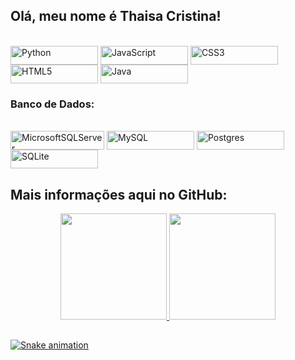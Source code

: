 ## Olá, meu nome é Thaisa Cristina!

<div> 
<div style="display: inline_block"><br>
<img align="center" alt="Python" height="30" width="140" src="https://img.shields.io/badge/python-3670A0?style=for-the-badge&logo=python&logoColor=ffdd54">
<img align="center" alt="JavaScript" height="30" width="140" src="https://img.shields.io/badge/javascript-%23323330.svg?style=for-the-badge&logo=javascript&logoColor=%23F7DF1E">
<img align="center" alt="CSS3" height="30" width="140" src="https://img.shields.io/badge/css3-%231572B6.svg?style=for-the-badge&logo=css3&logoColor=white">
<img align="center" alt="HTML5" height="30" width="140" src="https://img.shields.io/badge/html5-%23E34F26.svg?style=for-the-badge&logo=html5&logoColor=white">
<img align="center" alt="Java" height="30" width="140" src="https://img.shields.io/badge/java-%23ED8B00.svg?style=for-the-badge&logo=java&logoColor=white">
</div>


### Banco de Dados:
<div> <div style="display: inline_block"><br>
<img align="center" alt="MicrosoftSQLServer" height="30" width="150" src="https://img.shields.io/badge/Microsoft%20SQL%20Sever-CC2927?style=for-the-badge&logo=microsoft%20sql%20server&logoColor=white">
<img align="center" alt="MySQL" height="30" width="140" src="https://img.shields.io/badge/mysql-%2300f.svg?style=for-the-badge&logo=mysql&logoColor=white">
<img align="center" alt="Postgres" height="30" width="140" src="https://img.shields.io/badge/postgres-%23316192.svg?style=for-the-badge&logo=postgresql&logoColor=white">
<img align="center" alt="SQLite" height="30" width="140" src="https://img.shields.io/badge/sqlite-%2307405e.svg?style=for-the-badge&logo=sqlite&logoColor=white">
</div>

 ## Mais informações aqui no GitHub:
  
<div align="center">
  <a href="https://github.com/Thaisa-Cristina-Dev">
  <img height="170em" src="https://github-readme-stats.vercel.app/api?username=Thaisa-Cristina-Dev&show_icons=true&theme=dracula&include_all_commits=true&count_private=true"/>
  <img height="170em" src="https://github-readme-stats.vercel.app/api/top-langs/?username=Thaisa-Cristina-Dev&layout=compact&langs_count=7&theme=dracula"/>
</div>
  
  ##
 


  
  
  ![Snake animation](https://github.com/Thaisa-Cristina-Dev/Thaisa-Cristina-Dev/blob/output/github-contribution-grid-snake.svg)


 
 

 

